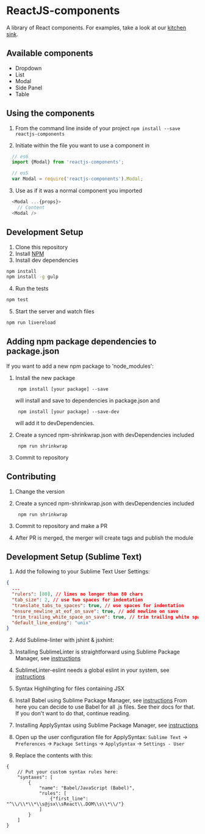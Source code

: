 # ReactJS-components
A library of React components. For examples, take a look at our [kitchen sink](http://mesosphere.github.io/reactjs-components/).

## Available components
* Dropdown
* List
* Modal
* Side Panel
* Table

## Using the components
1. From the command line inside of your project
`
  npm install --save reactjs-components
`

2. Initiate within the file you want to use a component in
```js
  // es6
  import {Modal} from 'reactjs-components';

  // es5
  var Modal = require('reactjs-components').Modal;
```

3. Use as if it was a normal component you imported
```js
  <Modal ...{props}>
    // Content
  <Modal />
```

## Development Setup

1. Clone this repository
2. Install [NPM](https://npmjs.org/)
3. Install dev dependencies

  ```sh
  npm install
  npm install -g gulp
  ```
4. Run the tests

  ```sh
  npm test
  ```

5. Start the server and watch files

  ```sh
  npm run livereload
  ```

## Adding npm package dependencies to package.json

If you want to add a new npm package to 'node_modules':

1. Install the new package

        npm install [your package] --save
    will install and save to dependencies in package.json and

        npm install [your package] --save-dev
    will add it to devDependencies.

2. Create a synced npm-shrinkwrap.json with devDependencies included

        npm run shrinkwrap

3. Commit to repository

## Contributing

1. Change the version

2. Create a synced npm-shrinkwrap.json with devDependencies included

        npm run shrinkwrap

3. Commit to repository and make a PR

4. After PR is merged, the merger will create tags and publish the module

## Development Setup (Sublime Text)

1. Add the following to your Sublime Text User Settings:

  ```json
  {
    ...
    "rulers": [80], // lines no longer than 80 chars
    "tab_size": 2, // use two spaces for indentation
    "translate_tabs_to_spaces": true, // use spaces for indentation
    "ensure_newline_at_eof_on_save": true, // add newline on save
    "trim_trailing_white_space_on_save": true, // trim trailing white space on save
    "default_line_ending": "unix"
  }
  ```

2. Add Sublime-linter with jshint & jsxhint:

  1. Installing SublimeLinter is straightforward using Sublime Package Manager,
  see [instructions](http://sublimelinter.readthedocs.org/en/latest/installation.html#installing-via-pc)

  2. SublimeLinter-eslint needs a global eslint in your system,
  see [instructions](https://github.com/roadhump/SublimeLinter-eslint#sublimelinter-eslint)

3. Syntax Highlihgting for files containing JSX

  1. Install Babel using Sublime Package Manager,
  see [instructions](https://github.com/babel/babel-sublime)
  From here you can decide to use Babel for all .js files. See their
  docs for that. If you don't want to do that, continue reading.

  2. Installing ApplySyntax using Sublime Package Manager,
  see [instructions](https://github.com/facelessuser/ApplySyntax)

  3. Open up the user configuration file for ApplySyntax: `Sublime Text` ->
  `Preferences` -> `Package Settings` -> `ApplySyntax` -> `Settings - User`

  4. Replace the contents with this:
  ```
  {
      // Put your custom syntax rules here:
      "syntaxes": [
          {
              "name": "Babel/JavaScript (Babel)",
              "rules": [
                  {"first_line": "^\\/\\*\\*\\s@jsx\\sReact\\.DOM\\s\\*\\/"}
              ]
          }
      ]
  }
  ```
